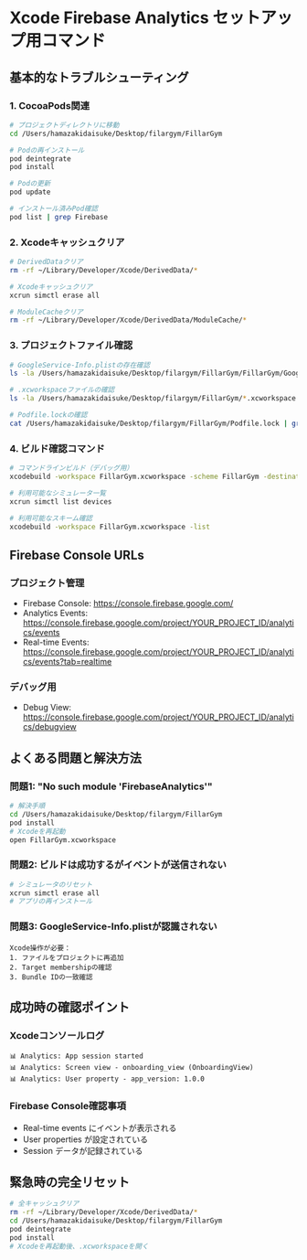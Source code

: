 # Xcode Firebase Analytics セットアップ用コマンド

## 基本的なトラブルシューティング

### 1. CocoaPods関連
```bash
# プロジェクトディレクトリに移動
cd /Users/hamazakidaisuke/Desktop/filargym/FillarGym

# Podの再インストール
pod deintegrate
pod install

# Podの更新
pod update

# インストール済みPod確認
pod list | grep Firebase
```

### 2. Xcodeキャッシュクリア
```bash
# DerivedDataクリア
rm -rf ~/Library/Developer/Xcode/DerivedData/*

# Xcodeキャッシュクリア
xcrun simctl erase all

# ModuleCacheクリア
rm -rf ~/Library/Developer/Xcode/DerivedData/ModuleCache/*
```

### 3. プロジェクトファイル確認
```bash
# GoogleService-Info.plistの存在確認
ls -la /Users/hamazakidaisuke/Desktop/filargym/FillarGym/FillarGym/GoogleService-Info.plist

# .xcworkspaceファイルの確認
ls -la /Users/hamazakidaisuke/Desktop/filargym/FillarGym/*.xcworkspace

# Podfile.lockの確認
cat /Users/hamazakidaisuke/Desktop/filargym/FillarGym/Podfile.lock | grep Firebase
```

### 4. ビルド確認コマンド
```bash
# コマンドラインビルド（デバッグ用）
xcodebuild -workspace FillarGym.xcworkspace -scheme FillarGym -destination 'platform=iOS Simulator,name=iPhone 16' build

# 利用可能なシミュレータ一覧
xcrun simctl list devices

# 利用可能なスキーム確認
xcodebuild -workspace FillarGym.xcworkspace -list
```

## Firebase Console URLs

### プロジェクト管理
- Firebase Console: https://console.firebase.google.com/
- Analytics Events: https://console.firebase.google.com/project/YOUR_PROJECT_ID/analytics/events
- Real-time Events: https://console.firebase.google.com/project/YOUR_PROJECT_ID/analytics/events?tab=realtime

### デバッグ用
- Debug View: https://console.firebase.google.com/project/YOUR_PROJECT_ID/analytics/debugview

## よくある問題と解決方法

### 問題1: "No such module 'FirebaseAnalytics'"
```bash
# 解決手順
cd /Users/hamazakidaisuke/Desktop/filargym/FillarGym
pod install
# Xcodeを再起動
open FillarGym.xcworkspace
```

### 問題2: ビルドは成功するがイベントが送信されない
```bash
# シミュレータのリセット
xcrun simctl erase all
# アプリの再インストール
```

### 問題3: GoogleService-Info.plistが認識されない
```
Xcode操作が必要：
1. ファイルをプロジェクトに再追加
2. Target membershipの確認
3. Bundle IDの一致確認
```

## 成功時の確認ポイント

### Xcodeコンソールログ
```
📊 Analytics: App session started
📊 Analytics: Screen view - onboarding_view (OnboardingView)
📊 Analytics: User property - app_version: 1.0.0
```

### Firebase Console確認事項
- Real-time events にイベントが表示される
- User properties が設定されている
- Session データが記録されている

## 緊急時の完全リセット
```bash
# 全キャッシュクリア
rm -rf ~/Library/Developer/Xcode/DerivedData/*
cd /Users/hamazakidaisuke/Desktop/filargym/FillarGym
pod deintegrate
pod install
# Xcodeを再起動後、.xcworkspaceを開く
```